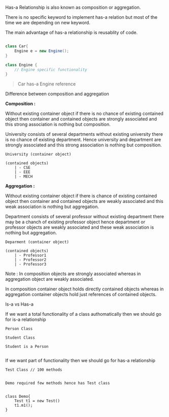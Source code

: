 Has-a Relationship is also known as composition or aggregation.

There is no specific keyword to implement has-a relation but most of the time we are depending on new keyword.

The main advantage of has-a relationship is reusablity of code.



```java

class Car{
    Engine e = new Engine();
}

class Engine {
    // Engine specific functionality
}
```

> Car has-a Engine reference


Difference between composition and aggregation

**Composition :**

Without existing container object if there is no chance of existing contained object then container and contained objects are strongly associated and this strong association is nothing but composition.


University consists of several departments without existing university there is no chance of existing department. Hence university and department are strongly associated and this strong association is nothing but composition.


```
University (container object)

(contained objects)
    | - CSE  
    | - EEE
    | - MECH 

```

**Aggregation :**

Without existing container object if there is chance of existing contained object then container and contained objects are weakly associated and this weak association is nothing but aggregation.

Department consists of several professor without existing department there may be a chanch of existing professor object hence department or professor objects are weakly associated and these weak association is nothing but aggregation.


```
Deparment (container object)

(contained objects)
    | - Professor1  
    | - Professor2  
    | - Professor3

```

Note : In composition objects are strongly associated whereas in aggregation object are weakly associated.

In composition container object holds directly contained objects whereas in aggregation container objects hold just references of contained objects.

Is-a vs Has-a

If we want a total functionality of a class authomatically then we should go for is-a relationship


````
Person Class

Student Class

Student is a Person


````

If we want part of functionality then we should go for has-a relationship



```
Test Class // 100 methods


Demo required few methods hence has Test class


class Demo{
    Test t1 = new Test()
    t1.m1();
}


```


